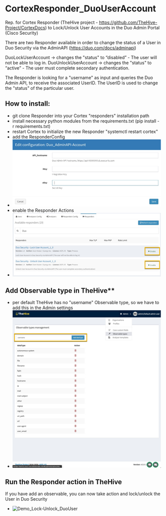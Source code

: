 # CortexResponder_DuoUserAccount
Rep. for Cortex Responder (TheHive project - https://github.com/TheHive-Project/CortexDocs)
to Lock/Unlock User Accounts in the Duo Admin Portal (Cisco Security)


There are two Responder available in order to change the status of a User in Duo Security via the AdminAPI (https://duo.com/docs/adminapi)

DuoLockUserAccount -> changes the "status" to “disabled” - The user will not be able to log in.
DuoUnlockUserAccount ->  changes the "status" to “active” - The user must complete secondary authentication.

The Responder is looking for a "username" as input and queries the Duo Admin API, to receive the associated UserID.
The UserID is used to change the "status" of the particular user.

## How to install:
  * git clone Responder into your Cortex "responders" installation path
  * install necessary python modules from the requirements.txt (pip install -r requirements.txt)
  * restart Cortex to initialize the new Responder "systemctl restart cortex"
  * add the ResponderConfig 
  * ![ResponderConfig](/ResponderConfig.jpg)
  * enable the Responder Actions
  * ![Responders](/Responders.jpg)
 
## Add Observable type in TheHive**
  * per default TheHive has no "username" Observable type, so we have to add this in the Admin settings
  * ![AddObservableType](/AddObservableType.jpg)

## Run the Responder action in TheHive

If you have add an observable, you can now take action and lock/unlock the User in Duo Security
 * ![Demo_Lock-Unlock_DuoUser](/Demo_Lock-Unlock_DuoUser.gif)
